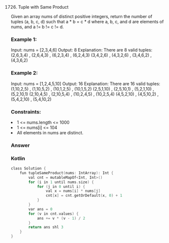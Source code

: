 1726. Tuple with Same Product

Given an array nums of distinct positive integers, return the number of tuples (a, b, c, d) such that a * b = c * d where a, b, c, and d are elements of nums, and a != b != c != d.

 

<h3>Example 1:</h3>

Input: nums = [2,3,4,6]
Output: 8
Explanation: There are 8 valid tuples:
(2,6,3,4) , (2,6,4,3) , (6,2,3,4) , (6,2,4,3)
(3,4,2,6) , (4,3,2,6) , (3,4,6,2) , (4,3,6,2)
<h3>Example 2:</h3>

Input: nums = [1,2,4,5,10]
Output: 16
Explanation: There are 16 valid tuples:
(1,10,2,5) , (1,10,5,2) , (10,1,2,5) , (10,1,5,2)
(2,5,1,10) , (2,5,10,1) , (5,2,1,10) , (5,2,10,1)
(2,10,4,5) , (2,10,5,4) , (10,2,4,5) , (10,2,5,4)
(4,5,2,10) , (4,5,10,2) , (5,4,2,10) , (5,4,10,2)
 

<h3>Constraints:</h3>

<li>1 <= nums.length <= 1000</li>
<li>1 <= nums[i] <= 104</li>
<li>All elements in nums are distinct.</li>

<h3>Answer</h3>
<h3>Kotlin</h3>

```c
class Solution {
    fun tupleSameProduct(nums: IntArray): Int {
        val cnt = mutableMapOf<Int, Int>()
        for (i in 1 until nums.size) {
            for (j in 0 until i) {
                val x = nums[i] * nums[j]
                cnt[x] = cnt.getOrDefault(x, 0) + 1
            }
        }
        var ans = 0
        for (v in cnt.values) {
            ans += v * (v - 1) / 2
        }
        return ans shl 3
    }
}

```

